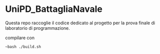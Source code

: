 # UniPD_BattagliaNavale
Questa repo raccoglie il codice dedicato al progetto per la prova finale di laboratorio di programmazione.

compilare con 

    ~bash ./build.sh